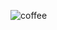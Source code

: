 ![coffee](https://github.com/Deolae/100-days-of-code/assets/106385288/a5d41c95-2132-4588-be5c-3acdd0411e78)

